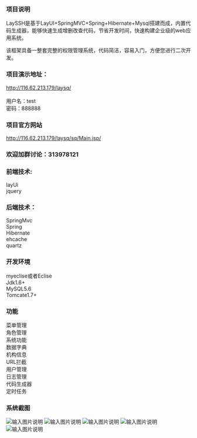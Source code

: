 ### 项目说明

   LaySSH是基于LayUI+SpringMVC+Spring+Hibernate+Mysql搭建而成，内置代码生成器，能够快速生成增删改查代码，节省开发时间，快速构建企业级的web应用系统。

   该框架具备一整套完整的权限管理系统，代码简洁，容易入门，方便您进行二次开发。


### 项目演示地址：

http://116.62.213.179/laysq/</br></br>
用户名：test </br>
密码：888888</br>

### 项目官方网站

http://116.62.213.179/laysq/sq/Main.jsp/</br>

 
### 欢迎加群讨论：313978121


### 前端技术:
layUi</br>
jquery</br>

### 后端技术：
SpringMvc<Br/>
Spring</br>
Hibernate</br>
ehcache</br>
quartz</br>

### 开发环境
myeclise或者Eclise</br>
Jdk1.6+</br>
MySQL5.6</br>
Tomcate1.7+</br>

### 功能
菜单管理</br>
角色管理</br>
系统功能</br>
数据字典</br>
机构信息</br>
URL拦截</br>
用户管理</br>
日志管理</br>
代码生成器</br>
定时任务</br>

### 系统截图
![输入图片说明](http://116.62.213.179/laysq/sq/images/1.png "在这里输入图片标题")
![输入图片说明](http://116.62.213.179/laysq/sq/images/2.png "在这里输入图片标题")
![输入图片说明](http://116.62.213.179/laysq/sq/images/3.png "在这里输入图片标题")
![输入图片说明](http://116.62.213.179/laysq/sq/images/4.png "在这里输入图片标题")
![输入图片说明](http://116.62.213.179/laysq/sq/images/5.png "在这里输入图片标题")







